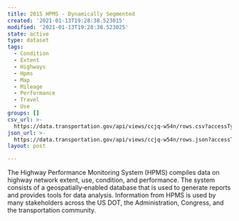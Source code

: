 ```yaml
---
title: 2015 HPMS - Dynamically Segmented
created: '2021-01-13T19:28:38.523015'
modified: '2021-01-13T19:28:38.523025'
state: active
type: dataset
tags:
  - Condition
  - Extent
  - Highways
  - Hpms
  - Map
  - Mileage
  - Performance
  - Travel
  - Use
groups: []
csv_url: >-
  https://data.transportation.gov/api/views/ccjq-w54n/rows.csv?accessType=DOWNLOAD
json_url: >-
  https://data.transportation.gov/api/views/ccjq-w54n/rows.json?accessType=DOWNLOAD
layout: post

---
```

The Highway Performance Monitoring System (HPMS) compiles data on highway network extent, use, condition, and performance.  The system consists of a geospatially‐enabled database that is used to generate reports and provides tools for data analysis.  Information from HPMS is used by many stakeholders across the US DOT, the Administration, Congress, and the transportation community.
